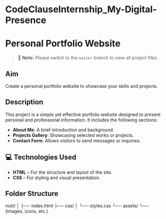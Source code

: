 # CodeClauseInternship_My-Digital-Presence

# Personal Portfolio Website

> 📌 **Note:** Please switch to the `master` branch to view all project files.

## Aim
Create a personal portfolio website to showcase your skills and projects.

## Description
This project is a simple yet effective portfolio website designed to present personal and professional information. It includes the following sections:

- **About Me**: A brief introduction and background.
- **Projects Gallery**: Showcasing selected works or projects.
- **Contact Form**: Allows visitors to send messages or inquiries.

## 💻 Technologies Used
- **HTML** – For the structure and layout of the site.
- **CSS** – For styling and visual presentation.

## Folder Structure

root/
│
├── index.html
├── css/
│ └── styles.css
└── assets/
└── (images, icons, etc.)

